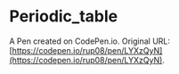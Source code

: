 # Periodic_table

A Pen created on CodePen.io. Original URL: [https://codepen.io/rup08/pen/LYXzQyN](https://codepen.io/rup08/pen/LYXzQyN).

